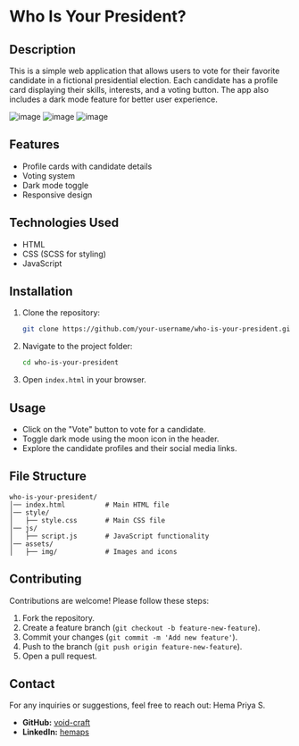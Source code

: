 # Who Is Your President?

## Description
This is a simple web application that allows users to vote for their favorite candidate in a fictional presidential election. Each candidate has a profile card displaying their skills, interests, and a voting button. The app also includes a dark mode feature for better user experience.

![image](https://github.com/user-attachments/assets/469d657e-f2eb-4927-84f7-6072f587176a)
![image](https://github.com/user-attachments/assets/dfad748f-eedd-471c-9a2c-1a1ddb84d147)
![image](https://github.com/user-attachments/assets/3ca5ed03-b49c-4716-88eb-8213e6e30f9b)

## Features
- Profile cards with candidate details
- Voting system
- Dark mode toggle
- Responsive design

## Technologies Used
- HTML
- CSS (SCSS for styling)
- JavaScript

## Installation
1. Clone the repository:
   ```sh
   git clone https://github.com/your-username/who-is-your-president.git
   ```
2. Navigate to the project folder:
   ```sh
   cd who-is-your-president
   ```
3. Open `index.html` in your browser.

## Usage
- Click on the "Vote" button to vote for a candidate.
- Toggle dark mode using the moon icon in the header.
- Explore the candidate profiles and their social media links.

## File Structure
```
who-is-your-president/
│── index.html          # Main HTML file
│── style/             
│   ├── style.css       # Main CSS file
│── js/                
│   ├── script.js       # JavaScript functionality
│── assets/            
│   ├── img/            # Images and icons
```

## Contributing
Contributions are welcome! Please follow these steps:
1. Fork the repository.
2. Create a feature branch (`git checkout -b feature-new-feature`).
3. Commit your changes (`git commit -m 'Add new feature'`).
4. Push to the branch (`git push origin feature-new-feature`).
5. Open a pull request.

## Contact
For any inquiries or suggestions, feel free to reach out:
Hema Priya S.
- **GitHub:** [void-craft](https://github.com/void-craft)
- **LinkedIn:** [hemaps](https://linkedin.com/in/hemaps)

